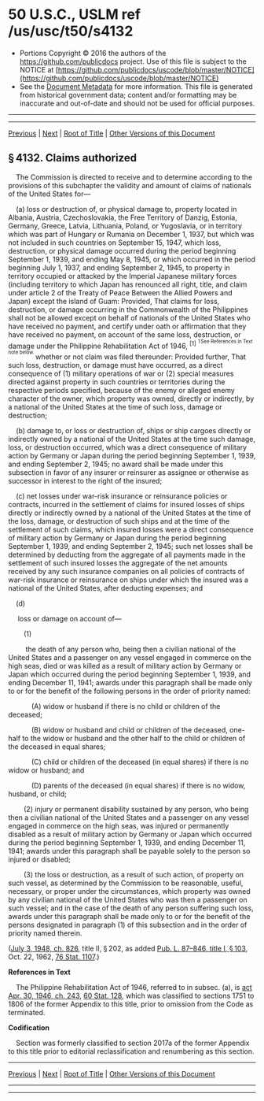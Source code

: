 ---
---

# 50 U.S.C., USLM ref /us/usc/t50/s4132

* Portions Copyright © 2016 the authors of the https://github.com/publicdocs project.
  Use of this file is subject to the NOTICE at [https://github.com/publicdocs/uscode/blob/master/NOTICE](https://github.com/publicdocs/uscode/blob/master/NOTICE)
* See the [Document Metadata](././../../../../..//README.md) for more information.
  This file is generated from historical government data; content and/or formatting may be inaccurate and out-of-date and should not be used for official purposes.

----------
----------

[Previous](./../../../../..//us/usc/t50/ch51/schII/m__us_usc_t50_s4131.md) | [Next](./../../../../..//us/usc/t50/ch51/schII/m__us_usc_t50_s4133.md) | [Root of Title](./../../../../../) | [Other Versions of this Document](https://publicdocs.github.io/go/links?ns=uslm&ref=%2Fus%2Fusc%2Ft50%2Fs4132)

## § 4132. Claims authorized

    The Commission is directed to receive and to determine according to the provisions of this subchapter the validity and amount of claims of nationals of the United States for—

    (a) loss or destruction of, or physical damage to, property located in Albania, Austria, Czechoslovakia, the Free Territory of Danzig, Estonia, Germany, Greece, Latvia, Lithuania, Poland, or Yugoslavia, or in territory which was part of Hungary or Rumania on December 1, 1937, but which was not included in such countries on September 15, 1947, which loss, destruction, or physical damage occurred during the period beginning September 1, 1939, and ending May 8, 1945, or which occurred in the period beginning July 1, 1937, and ending September 2, 1945, to property in territory occupied or attacked by the Imperial Japanese military forces (including territory to which Japan has renounced all right, title, and claim under article 2 of the Treaty of Peace Between the Allied Powers and Japan) except the island of Guam: Provided, That claims for loss, destruction, or damage occurring in the Commonwealth of the Philippines shall not be allowed except on behalf of nationals of the United States who have received no payment, and certify under oath or affirmation that they have received no payment, on account of the same loss, destruction, or damage under the Philippine Rehabilitation Act of 1946, <sup>\[1\]</sup>  <sup><sup> 1 See References in Text note below. </sup></sup>  whether or not claim was filed thereunder: Provided further, That such loss, destruction, or damage must have occurred, as a direct consequence of (1) military operations of war or (2) special measures directed against property in such countries or territories during the respective periods specified, because of the enemy or alleged enemy character of the owner, which property was owned, directly or indirectly, by a national of the United States at the time of such loss, damage or destruction;

    (b) damage to, or loss or destruction of, ships or ship cargoes directly or indirectly owned by a national of the United States at the time such damage, loss, or destruction occurred, which was a direct consequence of military action by Germany or Japan during the period beginning September 1, 1939, and ending September 2, 1945; no award shall be made under this subsection in favor of any insurer or reinsurer as assignee or otherwise as successor in interest to the right of the insured;

    (c) net losses under war-risk insurance or reinsurance policies or contracts, incurred in the settlement of claims for insured losses of ships directly or indirectly owned by a national of the United States at the time of the loss, damage, or destruction of such ships and at the time of the settlement of such claims, which insured losses were a direct consequence of military action by Germany or Japan during the period beginning September 1, 1939, and ending September 2, 1945; such net losses shall be determined by deducting from the aggregate of all payments made in the settlement of such insured losses the aggregate of the net amounts received by any such insurance companies on all policies of contracts of war-risk insurance or reinsurance on ships under which the insured was a national of the United States, after deducting expenses; and

    (d)

     loss or damage on account of—

        (1)

         the death of any person who, being then a civilian national of the United States and a passenger on any vessel engaged in commerce on the high seas, died or was killed as a result of military action by Germany or Japan which occurred during the period beginning September 1, 1939, and ending December 11, 1941; awards under this paragraph shall be made only to or for the benefit of the following persons in the order of priority named:

            (A) widow or husband if there is no child or children of the deceased;

            (B) widow or husband and child or children of the deceased, one-half to the widow or husband and the other half to the child or children of the deceased in equal shares;

            (C) child or children of the deceased (in equal shares) if there is no widow or husband; and

            (D) parents of the deceased (in equal shares) if there is no widow, husband, or child;

        (2) injury or permanent disability sustained by any person, who being then a civilian national of the United States and a passenger on any vessel engaged in commerce on the high seas, was injured or permanently disabled as a result of military action by Germany or Japan which occurred during the period beginning September 1, 1939, and ending December 11, 1941; awards under this paragraph shall be payable solely to the person so injured or disabled;

        (3) the loss or destruction, as a result of such action, of property on such vessel, as determined by the Commission to be reasonable, useful, necessary, or proper under the circumstances, which property was owned by any civilian national of the United States who was then a passenger on such vessel; and in the case of the death of any person suffering such loss, awards under this paragraph shall be made only to or for the benefit of the persons designated in paragraph (1) of this subsection and in the order of priority named therein.

([July 3, 1948, ch. 826][/us/act/1948-07-03/ch826], title II, § 202, as added [Pub. L. 87–846, title I, § 103][/us/pl/87/846/s103], Oct. 22, 1962, [76 Stat. 1107][/us/stat/76/1107].)

 __References in Text__ 

    The Philippine Rehabilitation Act of 1946, referred to in subsec. (a), is [act Apr. 30, 1946, ch. 243][/us/act/1946-04-30/ch243], [60 Stat. 128][/us/stat/60/128], which was classified to sections 1751 to 1806 of the former Appendix to this title, prior to omission from the Code as terminated.

 __Codification__ 

    Section was formerly classified to section 2017a of the former Appendix to this title prior to editorial reclassification and renumbering as this section.

----------

[Previous](./../../../../..//us/usc/t50/ch51/schII/m__us_usc_t50_s4131.md) | [Next](./../../../../..//us/usc/t50/ch51/schII/m__us_usc_t50_s4133.md) | [Root of Title](./../../../../../) | [Other Versions of this Document](https://publicdocs.github.io/go/links?ns=uslm&ref=%2Fus%2Fusc%2Ft50%2Fs4132)

----------
----------

[/us/act/1948-07-03/ch826]: https://publicdocs.github.io/go/links?ns=uslm&ref=%2Fus%2Fact%2F1948-07-03%2Fch826
[/us/pl/87/846/s103]: https://publicdocs.github.io/go/links?ns=uslm&ref=%2Fus%2Fpl%2F87%2F846%2Fs103
[/us/stat/76/1107]: https://publicdocs.github.io/go/links?ns=uslm&ref=%2Fus%2Fstat%2F76%2F1107
[/us/act/1946-04-30/ch243]: https://publicdocs.github.io/go/links?ns=uslm&ref=%2Fus%2Fact%2F1946-04-30%2Fch243
[/us/stat/60/128]: https://publicdocs.github.io/go/links?ns=uslm&ref=%2Fus%2Fstat%2F60%2F128


